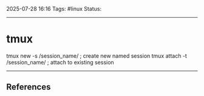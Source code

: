
2025-07-28 16:16
Tags: #linux
Status:

---
# tmux
tmux new -s /session_name/ ; create new named session
tmux attach -t /session_name/ ; attach to existing session

---
## References




